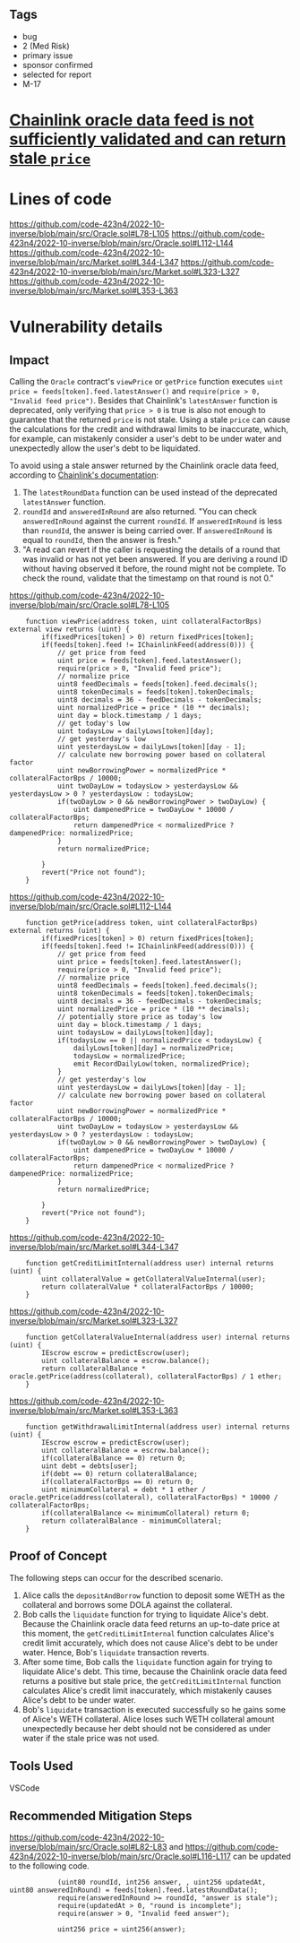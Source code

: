 ## Tags

- bug
- 2 (Med Risk)
- primary issue
- sponsor confirmed
- selected for report
- M-17

# [Chainlink oracle data feed is not sufficiently validated and can return stale `price`](https://github.com/code-423n4/2022-10-inverse-findings/issues/584) 

# Lines of code

https://github.com/code-423n4/2022-10-inverse/blob/main/src/Oracle.sol#L78-L105
https://github.com/code-423n4/2022-10-inverse/blob/main/src/Oracle.sol#L112-L144
https://github.com/code-423n4/2022-10-inverse/blob/main/src/Market.sol#L344-L347
https://github.com/code-423n4/2022-10-inverse/blob/main/src/Market.sol#L323-L327
https://github.com/code-423n4/2022-10-inverse/blob/main/src/Market.sol#L353-L363


# Vulnerability details

## Impact
Calling the `Oracle` contract's `viewPrice` or `getPrice` function executes `uint price = feeds[token].feed.latestAnswer()` and `require(price > 0, "Invalid feed price")`. Besides that Chainlink's `latestAnswer` function is deprecated, only verifying that `price > 0` is true is also not enough to guarantee that the returned `price` is not stale. Using a stale `price` can cause the calculations for the credit and withdrawal limits to be inaccurate, which, for example, can mistakenly consider a user's debt to be under water and unexpectedly allow the user's debt to be liquidated.

To avoid using a stale answer returned by the Chainlink oracle data feed, according to [Chainlink's documentation](https://docs.chain.link/docs/historical-price-data):
1. The `latestRoundData` function can be used instead of the deprecated `latestAnswer` function.
2. `roundId` and `answeredInRound` are also returned. "You can check `answeredInRound` against the current `roundId`. If `answeredInRound` is less than `roundId`, the answer is being carried over. If `answeredInRound` is equal to `roundId`, then the answer is fresh."
3. "A read can revert if the caller is requesting the details of a round that was invalid or has not yet been answered. If you are deriving a round ID without having observed it before, the round might not be complete. To check the round, validate that the timestamp on that round is not 0."



https://github.com/code-423n4/2022-10-inverse/blob/main/src/Oracle.sol#L78-L105
```solidity
    function viewPrice(address token, uint collateralFactorBps) external view returns (uint) {
        if(fixedPrices[token] > 0) return fixedPrices[token];
        if(feeds[token].feed != IChainlinkFeed(address(0))) {
            // get price from feed
            uint price = feeds[token].feed.latestAnswer();
            require(price > 0, "Invalid feed price");
            // normalize price
            uint8 feedDecimals = feeds[token].feed.decimals();
            uint8 tokenDecimals = feeds[token].tokenDecimals;
            uint8 decimals = 36 - feedDecimals - tokenDecimals;
            uint normalizedPrice = price * (10 ** decimals);
            uint day = block.timestamp / 1 days;
            // get today's low
            uint todaysLow = dailyLows[token][day];
            // get yesterday's low
            uint yesterdaysLow = dailyLows[token][day - 1];
            // calculate new borrowing power based on collateral factor
            uint newBorrowingPower = normalizedPrice * collateralFactorBps / 10000;
            uint twoDayLow = todaysLow > yesterdaysLow && yesterdaysLow > 0 ? yesterdaysLow : todaysLow;
            if(twoDayLow > 0 && newBorrowingPower > twoDayLow) {
                uint dampenedPrice = twoDayLow * 10000 / collateralFactorBps;
                return dampenedPrice < normalizedPrice ? dampenedPrice: normalizedPrice;
            }
            return normalizedPrice;

        }
        revert("Price not found");
    }
```

https://github.com/code-423n4/2022-10-inverse/blob/main/src/Oracle.sol#L112-L144
```solidity
    function getPrice(address token, uint collateralFactorBps) external returns (uint) {
        if(fixedPrices[token] > 0) return fixedPrices[token];
        if(feeds[token].feed != IChainlinkFeed(address(0))) {
            // get price from feed
            uint price = feeds[token].feed.latestAnswer();
            require(price > 0, "Invalid feed price");
            // normalize price
            uint8 feedDecimals = feeds[token].feed.decimals();
            uint8 tokenDecimals = feeds[token].tokenDecimals;
            uint8 decimals = 36 - feedDecimals - tokenDecimals;
            uint normalizedPrice = price * (10 ** decimals);
            // potentially store price as today's low
            uint day = block.timestamp / 1 days;
            uint todaysLow = dailyLows[token][day];
            if(todaysLow == 0 || normalizedPrice < todaysLow) {
                dailyLows[token][day] = normalizedPrice;
                todaysLow = normalizedPrice;
                emit RecordDailyLow(token, normalizedPrice);
            }
            // get yesterday's low
            uint yesterdaysLow = dailyLows[token][day - 1];
            // calculate new borrowing power based on collateral factor
            uint newBorrowingPower = normalizedPrice * collateralFactorBps / 10000;
            uint twoDayLow = todaysLow > yesterdaysLow && yesterdaysLow > 0 ? yesterdaysLow : todaysLow;
            if(twoDayLow > 0 && newBorrowingPower > twoDayLow) {
                uint dampenedPrice = twoDayLow * 10000 / collateralFactorBps;
                return dampenedPrice < normalizedPrice ? dampenedPrice: normalizedPrice;
            }
            return normalizedPrice;

        }
        revert("Price not found");
    }
```

https://github.com/code-423n4/2022-10-inverse/blob/main/src/Market.sol#L344-L347
```solidity
    function getCreditLimitInternal(address user) internal returns (uint) {
        uint collateralValue = getCollateralValueInternal(user);
        return collateralValue * collateralFactorBps / 10000;
    }
```

https://github.com/code-423n4/2022-10-inverse/blob/main/src/Market.sol#L323-L327
```solidity
    function getCollateralValueInternal(address user) internal returns (uint) {
        IEscrow escrow = predictEscrow(user);
        uint collateralBalance = escrow.balance();
        return collateralBalance * oracle.getPrice(address(collateral), collateralFactorBps) / 1 ether;
    }
```

https://github.com/code-423n4/2022-10-inverse/blob/main/src/Market.sol#L353-L363
```solidity
    function getWithdrawalLimitInternal(address user) internal returns (uint) {
        IEscrow escrow = predictEscrow(user);
        uint collateralBalance = escrow.balance();
        if(collateralBalance == 0) return 0;
        uint debt = debts[user];
        if(debt == 0) return collateralBalance;
        if(collateralFactorBps == 0) return 0;
        uint minimumCollateral = debt * 1 ether / oracle.getPrice(address(collateral), collateralFactorBps) * 10000 / collateralFactorBps;
        if(collateralBalance <= minimumCollateral) return 0;
        return collateralBalance - minimumCollateral;
    }
```

## Proof of Concept
The following steps can occur for the described scenario.
1. Alice calls the `depositAndBorrow` function to deposit some WETH as the collateral and borrows some DOLA against the collateral.
2. Bob calls the `liquidate` function for trying to liquidate Alice's debt. Because the Chainlink oracle data feed returns an up-to-date price at this moment, the `getCreditLimitInternal` function calculates Alice's credit limit accurately, which does not cause Alice's debt to be under water. Hence, Bob's `liquidate` transaction reverts.
3. After some time, Bob calls the `liquidate` function again for trying to liquidate Alice's debt. This time, because the Chainlink oracle data feed returns a positive but stale price, the `getCreditLimitInternal` function calculates Alice's credit limit inaccurately, which mistakenly causes Alice's debt to be under water.
4. Bob's `liquidate` transaction is executed successfully so he gains some of Alice's WETH collateral. Alice loses such WETH collateral amount unexpectedly because her debt should not be considered as under water if the stale price was not used.

## Tools Used
VSCode

## Recommended Mitigation Steps
https://github.com/code-423n4/2022-10-inverse/blob/main/src/Oracle.sol#L82-L83 and https://github.com/code-423n4/2022-10-inverse/blob/main/src/Oracle.sol#L116-L117 can be updated to the following code.
```solidity
            (uint80 roundId, int256 answer, , uint256 updatedAt, uint80 answeredInRound) = feeds[token].feed.latestRoundData();
            require(answeredInRound >= roundId, "answer is stale");
            require(updatedAt > 0, "round is incomplete");
            require(answer > 0, "Invalid feed answer");

            uint256 price = uint256(answer);
```